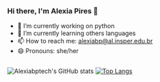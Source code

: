 ### Hi there, I'm Alexia Pires 👋 

- 🔭 I’m currently working on python
- 🌱 I’m currently learning others languages
- 📫 How to reach me: alexiabp@al.insper.edu.br
- 😄 Pronouns: she/her

## 

![Alexiabptech's GitHub stats](https://github-readme-stats.vercel.app/api?username=alexiabptech&show_icons=true&theme=radical)
[![Top Langs](https://github-readme-stats.vercel.app/api/top-langs/?username=alexiabptech&layout=compact&theme=radical)](https://github.com/alexiabptech/github-readme-stats)


